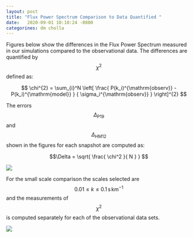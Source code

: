 ```yaml
---
layout: post
title: "Flux Power Spectrum Comparison to Data Quantified "
date:   2020-09-01 10:10:24 -0800
categorines: dm cholla
---
```


Figures below show the differences in the Flux Power Spectrum measured in our simulations compared to the observational data. The differences are quantified by $$\chi^2$$ defined as:

$$  \chi^{2} = \sum_{i}^N \left[ \frac{ P(k_i)^{\mathrm{observ}} - P(k_i)^{\mathrm{model}} } { \sigma_i^{\mathrm{observ}} }  \right]^{2}  $$




The errors $$\Delta_{\mathrm{P19}}$$ and $$\Delta_{\mathrm{HM12}}$$ shown in the figures for each snapshot are computed as:


$$\Delta = \sqrt{ \frac{ \chi^2 }{ N } } $$ 

<img src="{{ site.url }}assets/images/fps_comparison_boss.png">


For the small scale  comparison the scales selected are $$ 0.01 \leq k \leq 0.1 \, \mathrm{s} \, \mathrm{km}^{-1} $$ and the measurements of $$\chi^2$$ is computed separately for each of the observational data sets. 

<img src="{{ site.url }}assets/images/fps_comparison.png">
